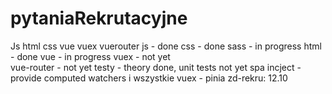 # pytaniaRekrutacyjne
Js html css vue vuex vuerouter
js - done
css - done 
sass - in progress
html - done 
vue - in progress 
vuex - not yet  
vue-router - not yet
testy - theory done, unit tests not yet
 spa
 incject - provide
 computed watchers i wszystkie
 vuex - pinia 
zd-rekru: 12.10
